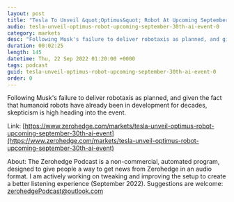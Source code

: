 ```yaml
---
layout: post
title: "Tesla To Unveil &quot;Optimus&quot; Robot At Upcoming September 30th AI Event"
audio: tesla-unveil-optimus-robot-upcoming-september-30th-ai-event-0
category: markets
desc: "Following Musk's failure to deliver robotaxis as planned, and given the fact that humanoid robots have already been in development for decades, skepticism is high heading into the event. "
duration: 00:02:25
length: 145
datetime: Thu, 22 Sep 2022 01:20:00 +0000
tags: podcast
guid: tesla-unveil-optimus-robot-upcoming-september-30th-ai-event-0
order: 0
---
```

Following Musk's failure to deliver robotaxis as planned, and given the fact that humanoid robots have already been in development for decades, skepticism is high heading into the event. 

Link: [https://www.zerohedge.com/markets/tesla-unveil-optimus-robot-upcoming-september-30th-ai-event](https://www.zerohedge.com/markets/tesla-unveil-optimus-robot-upcoming-september-30th-ai-event)

About: The Zerohedge Podcast is a non-commercial, automated program, designed to give people a way to get news from Zerohedge in an audio format.  I am actively working on tweaking and improving the setup to create a better listening experience (September 2022).  Suggestions are welcome: [zerohedgePodcast@outlook.com](mailto:zerohedgePodcast@outlook.com)